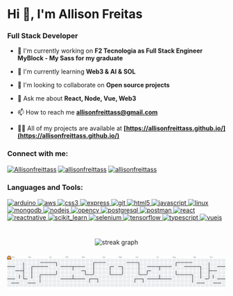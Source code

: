 # Hi 👋, I'm Allison Freitas

### Full Stack Developer

- 🔭 I'm currently working on **F2 Tecnologia as Full Stack Engineer
MyBlock - My Sass for my graduate**

- 🌱 I'm currently learning **Web3 & AI & SOL**

- 👯 I'm looking to collaborate on **Open source projects**

- 💬 Ask me about **React, Node, Vue, Web3**

- 📫 How to reach me **allisonfreittass@gmail.com**

- 👨‍💻 All of my projects are available at **[https://allisonfreittass.github.io/](https://allisonfreittass.github.io/)**

<h3 align="left">Connect with me:</h3>
<p align="left">
<a href="https://github.com/Allisonfreittass" target="blank"><img align="center" src="https://raw.githubusercontent.com/rahuldkjain/github-profile-readme-generator/master/src/images/icons/Social/github.svg" alt="Allisonfreittass" height="30" width="40" /></a>
<a href="https://linkedin.com/in/allisonfreittass" target="blank"><img align="center" src="https://raw.githubusercontent.com/rahuldkjain/github-profile-readme-generator/master/src/images/icons/Social/linked-in-alt.svg" alt="allisonfreittass" height="30" width="40" /></a>
<a href="https://instagram.com/allisonfreittass" target="blank"><img align="center" src="https://raw.githubusercontent.com/rahuldkjain/github-profile-readme-generator/master/src/images/icons/Social/instagram.svg" alt="allisonfreittass" height="30" width="40" /></a>
</p>

<h3 align="left">Languages and Tools:</h3>
<p align="left"> <a href="https://developer.mozilla.org/en-US/docs/Web/arduino" target="_blank" rel="noreferrer"> <img src="https://skillicons.dev/icons?i=arduino" alt="arduino" width="40" height="40"/> </a> <a href="https://developer.mozilla.org/en-US/docs/Web/aws" target="_blank" rel="noreferrer"> <img src="https://skillicons.dev/icons?i=aws" alt="aws" width="40" height="40"/> </a> <a href="https://developer.mozilla.org/en-US/docs/Web/css3" target="_blank" rel="noreferrer"> <img src="https://skillicons.dev/icons?i=css" alt="css3" width="40" height="40"/> </a> <a href="https://developer.mozilla.org/en-US/docs/Web/express" target="_blank" rel="noreferrer"> <img src="https://skillicons.dev/icons?i=express" alt="express" width="40" height="40"/> </a> <a href="https://developer.mozilla.org/en-US/docs/Web/git" target="_blank" rel="noreferrer"> <img src="https://skillicons.dev/icons?i=git" alt="git" width="40" height="40"/> </a> <a href="https://developer.mozilla.org/en-US/docs/Web/html5" target="_blank" rel="noreferrer"> <img src="https://skillicons.dev/icons?i=html" alt="html5" width="40" height="40"/> </a> <a href="https://developer.mozilla.org/en-US/docs/Web/javascript" target="_blank" rel="noreferrer"> <img src="https://skillicons.dev/icons?i=js" alt="javascript" width="40" height="40"/> </a> <a href="https://developer.mozilla.org/en-US/docs/Web/linux" target="_blank" rel="noreferrer"> <img src="https://skillicons.dev/icons?i=linux" alt="linux" width="40" height="40"/> </a> <a href="https://developer.mozilla.org/en-US/docs/Web/mongodb" target="_blank" rel="noreferrer"> <img src="https://skillicons.dev/icons?i=mongodb" alt="mongodb" width="40" height="40"/> </a> <a href="https://developer.mozilla.org/en-US/docs/Web/nodejs" target="_blank" rel="noreferrer"> <img src="https://skillicons.dev/icons?i=nodejs" alt="nodejs" width="40" height="40"/> </a> <a href="https://developer.mozilla.org/en-US/docs/Web/opencv" target="_blank" rel="noreferrer"> <img src="https://skillicons.dev/icons?i=opencv" alt="opencv" width="40" height="40"/> </a> <a href="https://developer.mozilla.org/en-US/docs/Web/postgresql" target="_blank" rel="noreferrer"> <img src="https://skillicons.dev/icons?i=postgres" alt="postgresql" width="40" height="40"/> </a> <a href="https://developer.mozilla.org/en-US/docs/Web/postman" target="_blank" rel="noreferrer"> <img src="https://skillicons.dev/icons?i=postman" alt="postman" width="40" height="40"/> </a> <a href="https://developer.mozilla.org/en-US/docs/Web/react" target="_blank" rel="noreferrer"> <img src="https://skillicons.dev/icons?i=react" alt="react" width="40" height="40"/> </a> <a href="https://developer.mozilla.org/en-US/docs/Web/reactnative" target="_blank" rel="noreferrer"> <img src="https://skillicons.dev/icons?i=react" alt="reactnative" width="40" height="40"/> </a> <a href="https://developer.mozilla.org/en-US/docs/Web/scikit_learn" target="_blank" rel="noreferrer"> <img src="https://skillicons.dev/icons?i=scikitlearn" alt="scikit_learn" width="40" height="40"/> </a> <a href="https://developer.mozilla.org/en-US/docs/Web/selenium" target="_blank" rel="noreferrer"> <img src="https://skillicons.dev/icons?i=selenium" alt="selenium" width="40" height="40"/> </a> <a href="https://developer.mozilla.org/en-US/docs/Web/tensorflow" target="_blank" rel="noreferrer"> <img src="https://skillicons.dev/icons?i=tensorflow" alt="tensorflow" width="40" height="40"/> </a> <a href="https://developer.mozilla.org/en-US/docs/Web/typescript" target="_blank" rel="noreferrer"> <img src="https://skillicons.dev/icons?i=ts" alt="typescript" width="40" height="40"/> </a> <a href="https://developer.mozilla.org/en-US/docs/Web/vuejs" target="_blank" rel="noreferrer"> <img src="https://skillicons.dev/icons?i=vue" alt="vuejs" width="40" height="40"/> </a></p>



###

<br clear="both">

<div align="center">
  <img src="https://streak-stats.demolab.com?user=Allisonfreittass&locale=en&mode=daily&theme=dracula&hide_border=false&border_radius=5&order=3" height="150" alt="streak graph"  />
</div>

###

<picture>
  <source media="(prefers-color-scheme: dark)" srcset="https://raw.githubusercontent.com/Allisonfreittass/Allisonfreittass/output/pacman-contribution-graph-dark.svg">
  <source media="(prefers-color-scheme: light)" srcset="https://raw.githubusercontent.com/Allisonfreittass/Allisonfreittass/output/pacman-contribution-graph.svg">
  <img alt="pacman contribution graph" src="https://raw.githubusercontent.com/Allisonfreittass/Allisonfreittass/output/pacman-contribution-graph.svg">
</picture>

###
